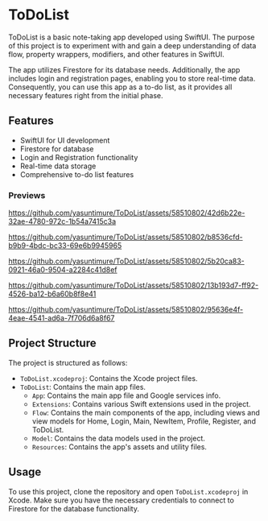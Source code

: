 # ToDoList

ToDoList is a basic note-taking app developed using SwiftUI. The purpose of this project is to experiment with and gain a deep understanding of data flow, property wrappers, modifiers, and other features in SwiftUI. 

The app utilizes Firestore for its database needs. Additionally, the app includes login and registration pages, enabling you to store real-time data. Consequently, you can use this app as a to-do list, as it provides all necessary features right from the initial phase.

## Features

- SwiftUI for UI development
- Firestore for database
- Login and Registration functionality
- Real-time data storage
- Comprehensive to-do list features

### Previews

https://github.com/yasuntimure/ToDoList/assets/58510802/42d6b22e-32ae-4780-972c-1b54a7415c3a

https://github.com/yasuntimure/ToDoList/assets/58510802/b8536cfd-b9b9-4bdc-bc33-69e6b9945965

https://github.com/yasuntimure/ToDoList/assets/58510802/5b20ca83-0921-46a0-9504-a2284c41d8ef

https://github.com/yasuntimure/ToDoList/assets/58510802/13b193d7-ff92-4526-ba12-b6a60b8f8e41

https://github.com/yasuntimure/ToDoList/assets/58510802/95636e4f-4eae-4541-ad6a-7f706d6a8f67




## Project Structure

The project is structured as follows:

- `ToDoList.xcodeproj`: Contains the Xcode project files.
- `ToDoList`: Contains the main app files.
  - `App`: Contains the main app file and Google services info.
  - `Extensions`: Contains various Swift extensions used in the project.
  - `Flow`: Contains the main components of the app, including views and view models for Home, Login, Main, NewItem, Profile, Register, and ToDoList.
  - `Model`: Contains the data models used in the project.
  - `Resources`: Contains the app's assets and utility files.

## Usage

To use this project, clone the repository and open `ToDoList.xcodeproj` in Xcode. Make sure you have the necessary credentials to connect to Firestore for the database functionality.

